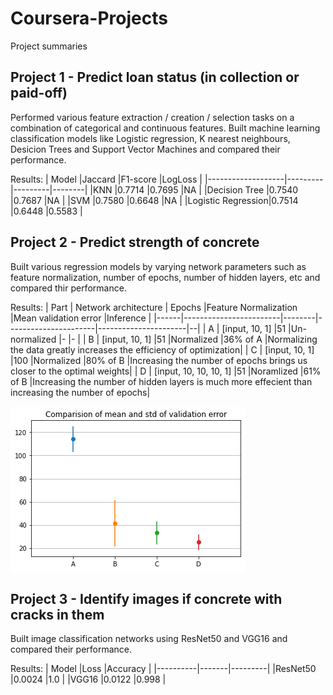 # Coursera-Projects

Project summaries

## Project 1 - Predict loan status (in collection or paid-off) 
Performed various feature extraction / creation / selection tasks on a combination of categorical and continuous features. 
Built machine learning classification models like Logistic regression, K nearest neighbours, Desicion Trees and Support Vector Machines and compared their performance.

Results:
| Model             |Jaccard	|F1-score	|LogLoss |
|-------------------|---------|---------|--------|
|KNN	              |0.7714	  |0.7695	  |NA      |
|Decision Tree	    |0.7540	  |0.7687	  |NA      |
|SVM	              |0.7580	  |0.6648	  |NA      |
|Logistic Regression|0.7514	  |0.6448	  |0.5583  |

## Project 2 - Predict strength of concrete  
Built various regression models by varying network parameters such as feature normalization, number of epochs, number of hidden layers, etc and compared thir performance. 

Results:
| Part | Network architecture   | Epochs |Feature Normalization |Mean validation error |Inference |
|------|------------------------|--------|----------------------|----------------------|--|
| A    | [input, 10, 1]         |51      |Un-normalized         |-                     |-  |
| B    | [input, 10, 1]         |51      |Normalized            |36% of A              |Normalizing the data greatly increases the efficiency of optimization|
| C    | [input, 10, 1]         |100     |Normalized            |80% of B              |Increasing the number of epochs brings us closer to the optimal weights|
| D    | [input, 10, 10, 10, 1] |51      |Noramlized            |61% of B              |Increasing the number of hidden layers is much more effecient than increasing the number of epochs|

<img src="comparison.png">

## Project 3 - Identify images if concrete with cracks in them
Built image classification networks using ResNet50 and VGG16 and compared their performance. 

Results:
| Model    |Loss   |Accuracy |
|----------|-------|---------|
|ResNet50  |0.0024 |1.0      |
|VGG16     |0.0122 |0.998    |
